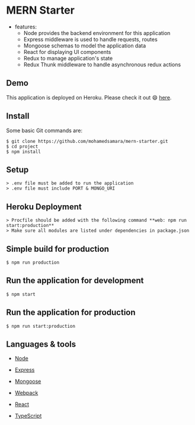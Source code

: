 # MERN Starter

* features:
  * Node provides the backend environment for this application
  * Express middleware is used to handle requests, routes
  * Mongoose schemas to model the application data
  * React for displaying UI components
  * Redux to manage application's state
  * Redux Thunk middleware to handle asynchronous redux actions

## Demo

This application is deployed on Heroku. Please check it out :smile: [here](https://calm-waters-13690.herokuapp.com/).

## Install

Some basic Git commands are:

```
$ git clone https://github.com/mohamedsamara/mern-starter.git
$ cd project
$ npm install

```

## Setup

```
> .env file must be added to run the application
> .env file must include PORT & MONGO_URI

```

## Heroku Deployment

```
> Procfile should be added with the following command **web: npm run start:production**
> Make sure all modules are listed under dependencies in package.json

```

## Simple build for production

```
$ npm run production

```

## Run the application for development

```
$ npm start

```

## Run the application for production

```
$ npm run start:production

```

## Languages & tools

- [Node](https://nodejs.org/en/)

- [Express](https://expressjs.com/)

- [Mongoose](https://mongoosejs.com/)

- [Webpack](https://webpack.js.org/)

- [React](https://reactjs.org/)

- [TypeScript](https://www.typescriptlang.org/)
